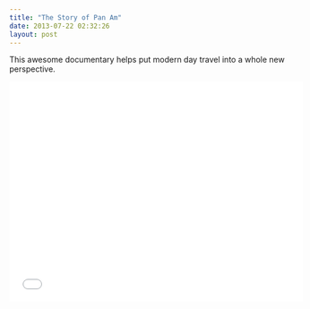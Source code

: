 ```yaml
---
title: "The Story of Pan Am"
date: 2013-07-22 02:32:26
layout: post
---
```


<p>This awesome documentary helps put modern day travel into a whole new perspective. <em><br/></em></p>
<p><iframe frameborder="0" height="393" src="//www.youtube.com/embed/t5w62jHUovM" width="524"></iframe></p>
